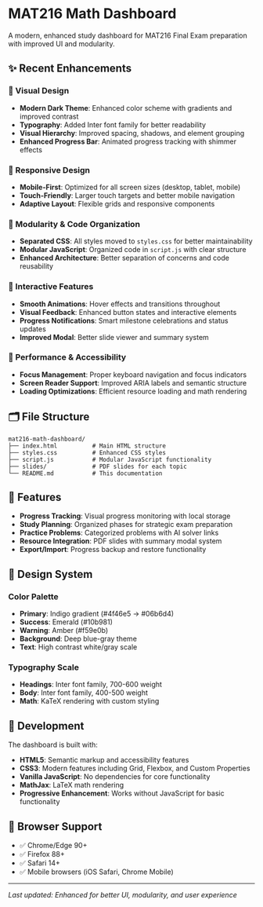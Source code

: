 # MAT216 Math Dashboard

A modern, enhanced study dashboard for MAT216 Final Exam preparation with improved UI and modularity.

## ✨ Recent Enhancements

### 🎨 Visual Design
- **Modern Dark Theme**: Enhanced color scheme with gradients and improved contrast
- **Typography**: Added Inter font family for better readability
- **Visual Hierarchy**: Improved spacing, shadows, and element grouping
- **Enhanced Progress Bar**: Animated progress tracking with shimmer effects

### 📱 Responsive Design
- **Mobile-First**: Optimized for all screen sizes (desktop, tablet, mobile)
- **Touch-Friendly**: Larger touch targets and better mobile navigation
- **Adaptive Layout**: Flexible grids and responsive components

### 🔧 Modularity & Code Organization
- **Separated CSS**: All styles moved to `styles.css` for better maintainability
- **Modular JavaScript**: Organized code in `script.js` with clear structure
- **Enhanced Architecture**: Better separation of concerns and code reusability

### 🎯 Interactive Features
- **Smooth Animations**: Hover effects and transitions throughout
- **Visual Feedback**: Enhanced button states and interactive elements
- **Progress Notifications**: Smart milestone celebrations and status updates
- **Improved Modal**: Better slide viewer and summary system

### 🚀 Performance & Accessibility
- **Focus Management**: Proper keyboard navigation and focus indicators
- **Screen Reader Support**: Improved ARIA labels and semantic structure
- **Loading Optimizations**: Efficient resource loading and math rendering

## 🗂️ File Structure

```
mat216-math-dashboard/
├── index.html          # Main HTML structure
├── styles.css          # Enhanced CSS styles
├── script.js           # Modular JavaScript functionality
├── slides/             # PDF slides for each topic
└── README.md           # This documentation
```

## 🎯 Features

- **Progress Tracking**: Visual progress monitoring with local storage
- **Study Planning**: Organized phases for strategic exam preparation
- **Practice Problems**: Categorized problems with AI solver links
- **Resource Integration**: PDF slides with summary modal system
- **Export/Import**: Progress backup and restore functionality

## 🎨 Design System

### Color Palette
- **Primary**: Indigo gradient (#4f46e5 → #06b6d4)
- **Success**: Emerald (#10b981)
- **Warning**: Amber (#f59e0b)
- **Background**: Deep blue-gray theme
- **Text**: High contrast white/gray scale

### Typography Scale
- **Headings**: Inter font family, 700-600 weight
- **Body**: Inter font family, 400-500 weight
- **Math**: KaTeX rendering with custom styling

## 🔧 Development

The dashboard is built with:
- **HTML5**: Semantic markup and accessibility features
- **CSS3**: Modern features including Grid, Flexbox, and Custom Properties
- **Vanilla JavaScript**: No dependencies for core functionality
- **MathJax**: LaTeX math rendering
- **Progressive Enhancement**: Works without JavaScript for basic functionality

## 📱 Browser Support

- ✅ Chrome/Edge 90+
- ✅ Firefox 88+
- ✅ Safari 14+
- ✅ Mobile browsers (iOS Safari, Chrome Mobile)

---

*Last updated: Enhanced for better UI, modularity, and user experience*